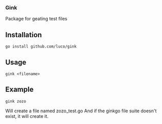 ### Gink

Package for geating test files

## Installation

```go install github.com/luco/gink```

## Usage

```gink <filename>```

## Example

```gink zozo```

Will create a file named zozo_test.go
And if the ginkgo file suite doesn't exist,
it will create it.
